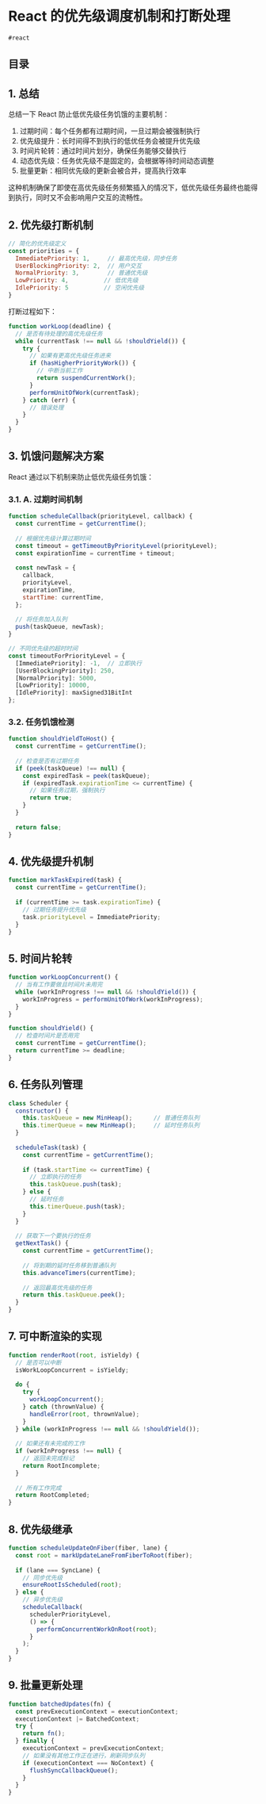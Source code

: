 
# React 的优先级调度机制和打断处理

`#react` 



## 目录
<!-- toc -->
 ## 1. 总结 

总结一下 React 防止低优先级任务饥饿的主要机制：
1. 过期时间：每个任务都有过期时间，一旦过期会被强制执行
2. 优先级提升：长时间得不到执行的低优任务会被提升优先级
3. 时间片轮转：通过时间片划分，确保任务能够交替执行
4. 动态优先级：任务优先级不是固定的，会根据等待时间动态调整
5. 批量更新：相同优先级的更新会被合并，提高执行效率

这种机制确保了即使在高优先级任务频繁插入的情况下，低优先级任务最终也能得到执行，同时又不会影响用户交互的流畅性。

## 2. 优先级打断机制

```javascript
// 简化的优先级定义
const priorities = {
  ImmediatePriority: 1,     // 最高优先级，同步任务
  UserBlockingPriority: 2,  // 用户交互
  NormalPriority: 3,        // 普通优先级
  LowPriority: 4,          // 低优先级
  IdlePriority: 5          // 空闲优先级
}
```

打断过程如下：

```javascript
function workLoop(deadline) {
  // 是否有待处理的高优先级任务
  while (currentTask !== null && !shouldYield()) {
    try {
      // 如果有更高优先级任务进来
      if (hasHigherPriorityWork()) {
        // 中断当前工作
        return suspendCurrentWork();
      }
      performUnitOfWork(currentTask);
    } catch (err) {
      // 错误处理
    }
  }
}
```

## 3. 饥饿问题解决方案

React 通过以下机制来防止低优先级任务饥饿：

### 3.1. A. 过期时间机制

```javascript
function scheduleCallback(priorityLevel, callback) {
  const currentTime = getCurrentTime();
  
  // 根据优先级计算过期时间
  const timeout = getTimeoutByPriorityLevel(priorityLevel);
  const expirationTime = currentTime + timeout;
  
  const newTask = {
    callback,
    priorityLevel,
    expirationTime,
    startTime: currentTime,
  };
  
  // 将任务加入队列
  push(taskQueue, newTask);
}

// 不同优先级的超时时间
const timeoutForPriorityLevel = {
  [ImmediatePriority]: -1,  // 立即执行
  [UserBlockingPriority]: 250,
  [NormalPriority]: 5000,
  [LowPriority]: 10000,
  [IdlePriority]: maxSigned31BitInt
};
```

### 3.2. 任务饥饿检测

```javascript
function shouldYieldToHost() {
  const currentTime = getCurrentTime();
  
  // 检查是否有过期任务
  if (peek(taskQueue) !== null) {
    const expiredTask = peek(taskQueue);
    if (expiredTask.expirationTime <= currentTime) {
      // 如果任务过期，强制执行
      return true;
    }
  }
  
  return false;
}
```

## 4. 优先级提升机制

```javascript
function markTaskExpired(task) {
  const currentTime = getCurrentTime();
  
  if (currentTime >= task.expirationTime) {
    // 过期任务提升优先级
    task.priorityLevel = ImmediatePriority;
  }
}
```

## 5. 时间片轮转

```javascript
function workLoopConcurrent() {
  // 当有工作要做且时间片未用完
  while (workInProgress !== null && !shouldYield()) {
    workInProgress = performUnitOfWork(workInProgress);
  }
}

function shouldYield() {
  // 检查时间片是否用完
  const currentTime = getCurrentTime();
  return currentTime >= deadline;
}
```

## 6. 任务队列管理

```javascript
class Scheduler {
  constructor() {
    this.taskQueue = new MinHeap();      // 普通任务队列
    this.timerQueue = new MinHeap();     // 延时任务队列
  }
  
  scheduleTask(task) {
    const currentTime = getCurrentTime();
    
    if (task.startTime <= currentTime) {
      // 立即执行的任务
      this.taskQueue.push(task);
    } else {
      // 延时任务
      this.timerQueue.push(task);
    }
  }
  
  // 获取下一个要执行的任务
  getNextTask() {
    const currentTime = getCurrentTime();
    
    // 将到期的延时任务移到普通队列
    this.advanceTimers(currentTime);
    
    // 返回最高优先级的任务
    return this.taskQueue.peek();
  }
}
```

## 7. 可中断渲染的实现

```javascript
function renderRoot(root, isYieldy) {
  // 是否可以中断
  isWorkLoopConcurrent = isYieldy;
  
  do {
    try {
      workLoopConcurrent();
    } catch (thrownValue) {
      handleError(root, thrownValue);
    }
  } while (workInProgress !== null && !shouldYield());
  
  // 如果还有未完成的工作
  if (workInProgress !== null) {
    // 返回未完成标记
    return RootIncomplete;
  }
  
  // 所有工作完成
  return RootCompleted;
}
```

## 8. 优先级继承

```javascript
function scheduleUpdateOnFiber(fiber, lane) {
  const root = markUpdateLaneFromFiberToRoot(fiber);
  
  if (lane === SyncLane) {
    // 同步优先级
    ensureRootIsScheduled(root);
  } else {
    // 异步优先级
    scheduleCallback(
      schedulerPriorityLevel,
      () => {
        performConcurrentWorkOnRoot(root);
      }
    );
  }
}
```

## 9. 批量更新处理

```javascript
function batchedUpdates(fn) {
  const prevExecutionContext = executionContext;
  executionContext |= BatchedContext;
  try {
    return fn();
  } finally {
    executionContext = prevExecutionContext;
    // 如果没有其他工作正在进行，刷新同步队列
    if (executionContext === NoContext) {
      flushSyncCallbackQueue();
    }
  }
}
```

